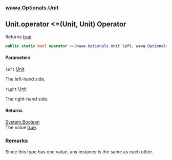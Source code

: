 ### [wawa.Optionals](wawa.Optionals.md 'wawa.Optionals').[Unit](Unit.md 'wawa.Optionals.Unit')

## Unit.operator <=(Unit, Unit) Operator

Returns [true](https://docs.microsoft.com/en-us/dotnet/csharp/language-reference/builtin-types/bool 'https://docs.microsoft.com/en-us/dotnet/csharp/language-reference/builtin-types/bool').

```csharp
public static bool operator <=(wawa.Optionals.Unit left, wawa.Optionals.Unit right);
```
#### Parameters

<a name='wawa.Optionals.Unit.op_LessThanOrEqual(wawa.Optionals.Unit,wawa.Optionals.Unit).left'></a>

`left` [Unit](Unit.md 'wawa.Optionals.Unit')

The left-hand side.

<a name='wawa.Optionals.Unit.op_LessThanOrEqual(wawa.Optionals.Unit,wawa.Optionals.Unit).right'></a>

`right` [Unit](Unit.md 'wawa.Optionals.Unit')

The right-hand side.

#### Returns
[System.Boolean](https://docs.microsoft.com/en-us/dotnet/api/System.Boolean 'System.Boolean')  
The value [true](https://docs.microsoft.com/en-us/dotnet/csharp/language-reference/builtin-types/bool 'https://docs.microsoft.com/en-us/dotnet/csharp/language-reference/builtin-types/bool').

### Remarks
  
Since this type has one value, any instance is the same as each other.